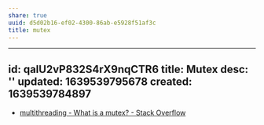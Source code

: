 ```yaml
---
share: true
uuid: d5d02b16-ef02-4300-86ab-e5928f51af3c
title: mutex
---
```

---
id: qalU2vP832S4rX9nqCTR6
title: Mutex
desc: ''
updated: 1639539795678
created: 1639539784897
---

* [multithreading - What is a mutex? - Stack Overflow](https://stackoverflow.com/questions/34524/what-is-a-mutex)